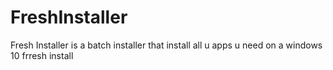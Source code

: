 # FreshInstaller
Fresh Installer is a batch installer that install all u apps u need on a windows 10 frresh install
